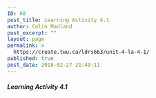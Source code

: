 ```yaml
---
ID: 68
post_title: Learning Activity 4.1
author: Colin Madland
post_excerpt: ""
layout: page
permalink: >
  https://create.twu.ca/ldrs663/unit-4-la-4-1/
published: true
post_date: 2018-02-27 21:49:11
---
```



##### Learning Activity 4.1
